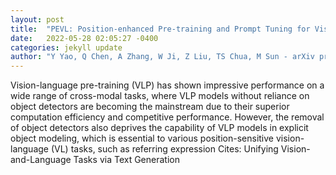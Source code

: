 ```yaml
---
layout: post
title:  "PEVL: Position-enhanced Pre-training and Prompt Tuning for Vision-language Models"
date:   2022-05-28 02:05:27 -0400
categories: jekyll update
author: "Y Yao, Q Chen, A Zhang, W Ji, Z Liu, TS Chua, M Sun - arXiv preprint arXiv , 2022"
---
```

Vision-language pre-training (VLP) has shown impressive performance on a wide range of cross-modal tasks, where VLP models without reliance on object detectors are becoming the mainstream due to their superior computation efficiency and competitive performance. However, the removal of object detectors also deprives the capability of VLP models in explicit object modeling, which is essential to various position-sensitive vision-language (VL) tasks, such as referring expression  Cites: Unifying Vision-and-Language Tasks via Text Generation